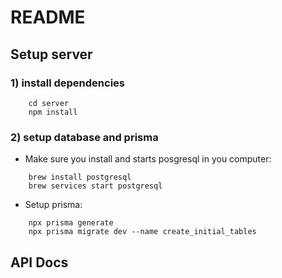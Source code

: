 # README

## Setup server

### 1) install dependencies

```(shell)
    cd server
    npm install
```

### 2) setup database and prisma

- Make sure you install and starts posgresql in you computer:

```(shell)
    brew install postgresql
    brew services start postgresql
```

- Setup prisma:

```(shell)
    npx prisma generate
    npx prisma migrate dev --name create_initial_tables
```

## API Docs

